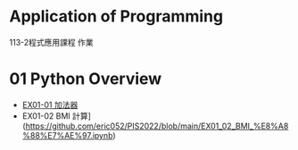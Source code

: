 # Application of Programming
113-2程式應用課程 作業
# 01 Python Overview
- [EX01-01 加法器](https://example.com](https://github.com/eric052/PIS2022/blob/main/EX01_01_%E5%8A%A0%E6%B3%95%E5%99%A8.ipynb))
- EX01-02 BMI 計算](https://github.com/eric052/PIS2022/blob/main/EX01_02_BMI_%E8%A8%88%E7%AE%97.ipynb)
